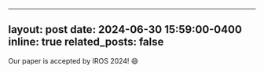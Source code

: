 
---
layout: post
date: 2024-06-30 15:59:00-0400
inline: true
related_posts: false
---

Our paper is accepted by IROS 2024! :smile: